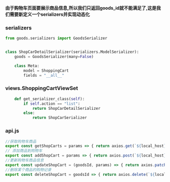 **由于购物车页面要展示商品信息,所以我们只返回goods_id就不能满足了,这是我们需要新定义一个serializers并实现动态化**

### serializers

```python
from goods.serializers import GoodsSerializer


class ShopCarDetailSerializer(serializers.ModelSerializer):
    goods = GoodsSerializer(many=False)

    class Meta:
        model = ShoppingCart
        fields = "__all__"

```

### views.ShoppingCartViewSet

```python
    def get_serializer_class(self):
        if self.action == "list":
            return ShopCarDetailSerializer
        else:
            return ShopCarSerializer
```

### api.js

```javascript
//获取购物车商品
export const getShopCarts = params => { return axios.get(`${local_host}/shopcarts/`) }
// 添加商品到购物车
export const addShopCart = params => { return axios.post(`${local_host}/shopcarts/`, params) }
//更新购物车商品信息
export const updateShopCart = (goodsId, params) => { return axios.patch(`${local_host}/shopcarts/`+goodsId+'/', params) }
//删除某个商品的购物记录
export const deleteShopCart = goodsId => { return axios.delete(`${local_host}/shopcarts/`+goodsId+'/') }

```